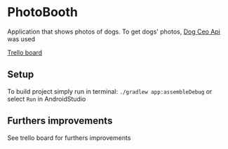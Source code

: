 # PhotoBooth
Application that shows photos of dogs. To get dogs' photos, [Dog Ceo Api](https://dog.ceo/dog-api/) was used

[Trello board](https://trello.com/b/PkKfwODq)

## Setup
To build project simply run in terminal: `./gradlew app:assembleDebug` or select `Run` in AndroidStudio
 

## Furthers improvements
See trello board for furthers improvements